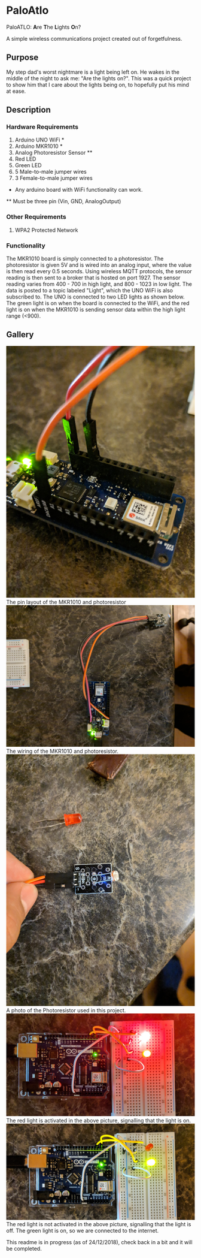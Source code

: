 # PaloAtlo
PaloATLO: **A**re **T**he **L**ights **O**n?

A simple wireless communications project created out of forgetfulness.

## Purpose
My step dad's worst nightmare is a light being left on. He wakes in the middle of the night to ask me: "Are the lights on?". This was a quick project to show him that I care about the lights being on, to hopefully put his mind at ease.

## Description
### Hardware Requirements
1. Arduino UNO WiFi *
2. Arduino MKR1010 *
3. Analog Photoresistor Sensor **
4. Red LED
5. Green LED
6. 5 Male-to-male jumper wires
7. 3 Female-to-male jumper wires

* Any arduino board with WiFi functionality can work.

** Must be three pin (Vin, GND, AnalogOutput)
### Other Requirements
1. WPA2 Protected Network

### Functionality
The MKR1010 board is simply connected to a photoresistor. The photoresistor is given 5V and is wired into an analog input, where the value is then read every 0.5 seconds. Using wireless MQTT protocols, the sensor reading is then sent to a broker that is hosted on port 1927. The sensor reading varies from 400 - 700 in high light, and 800 - 1023 in low light. The data is posted to a topic labeled "Light", which the UNO WiFi is also subscribed to. The UNO is connected to two LED lights as shown below. The green light is on when the board is connected to the WiFi, and the red light is on when the MKR1010 is sending sensor data within the high light range (<900). 

## Gallery
![alt text](https://raw.githubusercontent.com/RohitKochhar/PaloAtlo/master/Public/Photos/MKR1010.jpg)
The pin layout of the MKR1010 and photoresistor
![alt text](https://raw.githubusercontent.com/RohitKochhar/PaloAtlo/master/Public/Photos/MKR10102.jpg)
The wiring of the MKR1010 and photoresistor.
![alt text](https://raw.githubusercontent.com/RohitKochhar/PaloAtlo/master/Public/Photos/Photoresistor.jpg)
A photo of the Photoresistor used in this project.
![alt text](https://raw.githubusercontent.com/RohitKochhar/PaloAtlo/master/Public/Photos/LightsOn.jpg)
The red light is activated in the above picture, signalling that the light is on.
![alt text](https://raw.githubusercontent.com/RohitKochhar/PaloAtlo/master/Public/Photos/LightsOff.jpg)
The red light is not activated in the above picture, signalling that the light is off. The green light is on, so we are connected to the internet.

This readme is in progress (as of 24/12/2018), check back in a bit and it will be completed.

